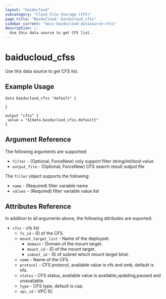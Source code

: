 ```yaml
---
layout: "baiducloud"
subcategory: "Cloud File Storage (CFS)"
page_title: "BaiduCloud: baiducloud_cfss"
sidebar_current: "docs-baiducloud-datasource-cfss"
description: |-
  Use this data source to get CFS list.
---
```


# baiducloud_cfss

Use this data source to get CFS list.

## Example Usage

```hcl
data baiducloud_cfss "default" {

}

output "cfss" {
 value = "${data.baiducloud_cfss.default}"
}
```

## Argument Reference

The following arguments are supported:

* `filter` - (Optional, ForceNew) only support filter string/int/bool value
* `output_file` - (Optional, ForceNew) CFS search result output file

The `filter` object supports the following:

* `name` - (Required) filter variable name
* `values` - (Required) filter variable value list

## Attributes Reference

In addition to all arguments above, the following attributes are exported:

* `cfss` - cfs list
  * `fs_id` - ID of the CFS.
  * `mount_target_list` - Name of the deployset.
    * `domain` - Domain of the mount target.
    * `mount_id` - ID of the mount target.
    * `subnet_id` - ID of subnet which mount target bind.
  * `name` - Name of the CFS.
  * `protocol` - CFS protocol, available value is nfs and smb, default is nfs.
  * `status` - CFS status, available value is available,updating,paused and unavailable.
  * `type` - CFS type, default is cap.
  * `vpc_id` - VPC ID.


